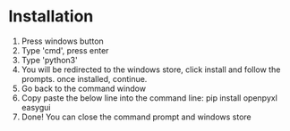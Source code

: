 # Installation

1. Press windows button
2. Type 'cmd', press enter
3. Type 'python3'
4. You will be redirected to the windows store, click install and follow the prompts.
   once installed, continue.
5. Go back to the command window
6. Copy paste the below line into the command line:
	   pip install openpyxl easygui
7. Done! You can close the command prompt and windows store